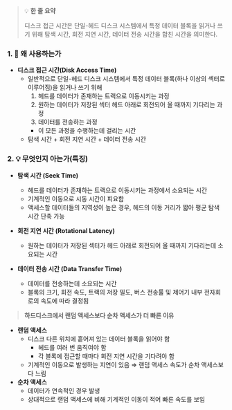 > 💡 **한 줄 요약**
>
> 디스크 접근 시간은 단일-헤드 디스크 시스템에서 특정 데이터 블록을 읽거나 쓰기 위해 탐색 시간, 회전 지연 시간, 데이터 전송 시간을 합친 시간을 의미한다.

### 1. 🤔 왜 사용하는가

- **디스크 접근 시간(Disk Access Time)**
  - 일반적으로 단일-헤드 디스크 시스템에서 특정 데이터 블록(하나 이상의 섹터로 이루어짐)을 읽거나 쓰기 위해
    1. 헤드를 데이터가 존재하는 트랙으로 이동시키는 과정
    2. 원하는 데이터가 저장된 섹터 헤드 아래로 회전되어 올 때까지 기다리는 과정
    3. 데이터를 전송하는 과정
    - 이 모든 과정을 수행하는데 걸리는 시간
  - 탐색 시간 + 회전 지연 시간 + 데이터 전송 시간

### 2. 💡 무엇인지 아는가(특징)

- **탐색 시간 (Seek Time)**

  - 헤드를 데이터가 존재하는 트랙으로 이동시키는 과정에서 소요되는 시간
  - 기계적인 이동으로 시동 시간이 피요함
  - 액세스할 데이터들의 지역성이 높은 경우, 헤드의 이동 거리가 짧아 평균 탐색 시간 단축 가능

- **회전 지연 시간 (Rotational Latency)**

  - 원하는 데이터가 저장된 섹터가 헤드 아래로 회전되어 올 때까지 기다리는데 소요되는 시간

- **데이터 전송 시간 (Data Transfer Time)**
  - 데이터를 전송하는데 소요되는 시간
  - 블록의 크기, 회전 속도, 트랙의 저장 밀도, 버스 전송률 및 제어기 내부 전자회로의 속도에 따라 결정됨

> **하드디스크에서 랜덤 액세스보다 순차 액세스가 더 빠른 이유**

- **랜덤 액세스**
  - 디스크 다른 위치에 흩어져 있는 데이터 블록을 읽어야 함
    - 헤드를 여러 번 움직여야 함
    - 각 블록에 접근할 때마다 회전 지연 시간을 기다려야 함
  - 기계적인 이동으로 발생하는 지연이 있음
    ⇒ 랜덤 액세스 속도가 순차 액세스보다 느림
- **순차 액세스**
  - 데이터가 연속적인 경우 발생
  - 상대적으로 랜덤 액세스에 비해 기계적인 이동이 적어 빠른 속도를 보임

